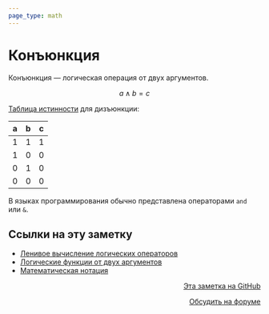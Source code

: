 ```yaml
---
page_type: math
---
```


# Конъюнкция

Конъюнкция — логическая операция от двух аргументов.

$$
a \land b = c
$$

[Таблица истинности](20221124151116.md) для дизъюнкции:

| a  | b | c |
|---|---|---|
| 1 | 1 | 1 |
| 1 | 0 | 0 |
| 0 | 1 | 0 |
| 0 | 0 | 0 |

В языках программирования обычно представлена операторами `and` или `&`.

## Ссылки на эту заметку

* [Ленивое вычисление логических операторов](20221120112239.md)
* [Логические функции от двух аргументов](20221120111921.md)
* [Математическая нотация](20221031225417.md)


<p v-pre style="text-align: right">
  <a href="https://github.com/Kverde/algorithms/blob/main/source/20221120111255.md" target="_blank">
  Эта заметка на GitHub
  </a>
</p>



<p v-pre style="text-align: right">
  <a href="https://discourse.comtext.space/new-topic?title=%D0%9A%D0%BE%D0%BD%D1%8A%D1%8E%D0%BD%D0%BA%D1%86%D0%B8%D1%8F&body=&category=algorithm" target="_blank">
  Обсудить на форуме
  </a>
</p>
